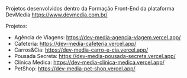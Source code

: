 Projetos desenvolvidos dentro da Formação Front-End da plataforma DevMedia 
https://www.devmedia.com.br/

Projetos:

* Agência de Viagens: https://dev-media-agencia-viagem.vercel.app/
* Cafeteria: https://dev-media-cafeteria.vercel.app/
* Carros&Cia: https://dev-media-carro-e-cia.vercel.app/
* Pousada Secreta: https://dev-media-pousada-secreta.vercel.app/
* Clinica Medica: https://dev-media-clinica-medica.vercel.app/
* PetShop: https://dev-media-pet-shop.vercel.app/

